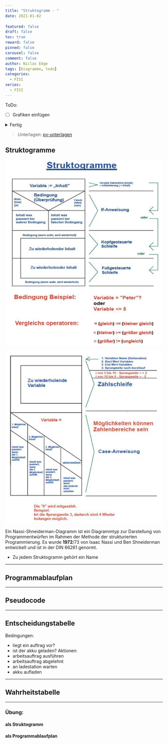 ```yaml
---
title: "Struktogramm - "
date: 2021-01-02

featured: false
draft: false
toc: true
reward: false
pinned: false
carousel: false
comment: false
author: Niclas Edge
tags: [Diagramme, todo]
categories:
  - FISI
series:
  - FISI
---
```


<p class="callout success">ToDo:</p>

- [ ] Grafiken einfügen

<details>
  <summary>Fertig</summary>
    
- [ ] fertig
</details>

> Unterlagen: [pv-unterlagen ](https://tinyurl.com/pv-unterlagen)

## Struktogramme

![](Bildschirmfoto%202022-10-31%20um%2011.47.28.png)

![](Bildschirmfoto%202022-10-31%20um%2011.48.47.png)

Ein Nassi-Shneiderman-Diagramm ist ein Diagrammtyp zur Darstellung von Programmentwürfen im Rahmen der Methode der strukturierten Programmierung. Es wurde **1972**/73 von Isaac Nassi und Ben Shneiderman entwickelt und ist in der DIN 66261 genormt.
- Zu jedem Struktogramm gehört ein Name


---

## Programmablaufplan


---

## Pseudocode


---

## Entscheidungstabelle


Bedingungen:
- liegt ein auftrag vor?
- ist der akku geladen?
Aktionen:
- arbeitsauftrag ausführen
- arbeitsauftrag abgelehnt
- an ladestation warten
- akku aufladen


---

## Wahrheitstabelle



---

### Übung:
#### als Struktogramm



#### als Programmablaufplan
